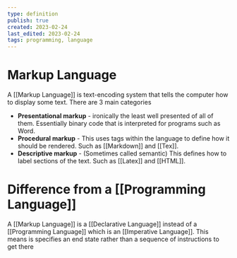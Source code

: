 ```yaml
---
type: definition
publish: true
created: 2023-02-24
last_edited: 2023-02-24
tags: programming, language
---
```

# Markup Language

A [[Markup Language]] is text-encoding system that tells the computer how to display some text. There are 3 main categories
- **Presentational markup** - ironically the least well presented of all of them. Essentially binary code that is interpreted for programs such as Word.
- **Procedural markup** - This uses tags within the language to define how it should be rendered. Such as [[Markdown]] and [[Tex]].
- **Descriptive markup** - (Sometimes called semantic) This defines how to label sections of the text. Such as [[Latex]] and [[HTML]]. 

# Difference from a [[Programming Language]]

A [[Markup Language]] is a [[Declarative Language]] instead of a [[Programming Language]] which is an [[Imperative Language]]. This means is specifies an end state rather than a sequence of instructions to get there